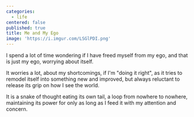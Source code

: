 ```yaml
---
categories:
  - life
centered: false
published: true
title: Me and My Ego
image: 'https://i.imgur.com/LSGlPDI.png'
---
```

I spend a lot of time wondering
if I have freed myself 
from my ego,
and that is just my ego,
worrying about itself. 

It worries a lot,
about my shortcomings,
if I'm "doing it right",
as it tries to remodel itself
into something new and improved,
but always reluctant
to release its grip
on how I see the world.

It is a snake of thought 
eating its own tail,
a loop from nowhere to nowhere,
maintaining its power for only as long 
as I feed it with my attention and concern.